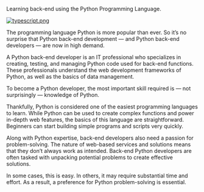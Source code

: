Learning back-end using the Python Programming Language.

[![typescript.png](https://i.postimg.cc/V6wQ44HH/backend-python.png)](https://postimg.cc/p9s6LQvD)

The programming language Python is more popular than ever. So it’s no surprise that Python back-end development — and Python back-end developers — are now in high demand.

A Python back-end developer is an IT professional who specializes in creating, testing, and managing Python code used for back-end functions. These professionals understand the web development frameworks of Python, as well as the basics of data management.

To become a Python developer, the most important skill required is — not surprisingly — knowledge of Python.

Thankfully, Python is considered one of the easiest programming languages to learn. While Python can be used to create complex functions and power in-depth web features, the basics of this language are straightforward. Beginners can start building simple programs and scripts very quickly.

Along with Python expertise, back-end developers also need a passion for problem-solving. The nature of web-based services and solutions means that they don’t always work as intended. Back-end Python developers are often tasked with unpacking potential problems to create effective solutions.

In some cases, this is easy. In others, it may require substantial time and effort. As a result, a preference for Python problem-solving is essential.
